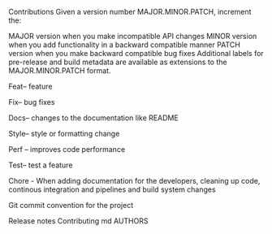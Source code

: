 Contributions
Given a version number MAJOR.MINOR.PATCH, increment the:

MAJOR version when you make incompatible API changes MINOR version when you add functionality in a backward compatible manner PATCH version when you make backward compatible bug fixes Additional labels for pre-release and build metadata are available as extensions to the MAJOR.MINOR.PATCH format.

Feat– feature

Fix– bug fixes

Docs– changes to the documentation like README

Style– style or formatting change

Perf – improves code performance

Test– test a feature

Chore - When adding documentation for the developers, cleaning up code, continous integration and pipelines and build system changes

Git commit convention for the project

Release notes Contributing md AUTHORS


